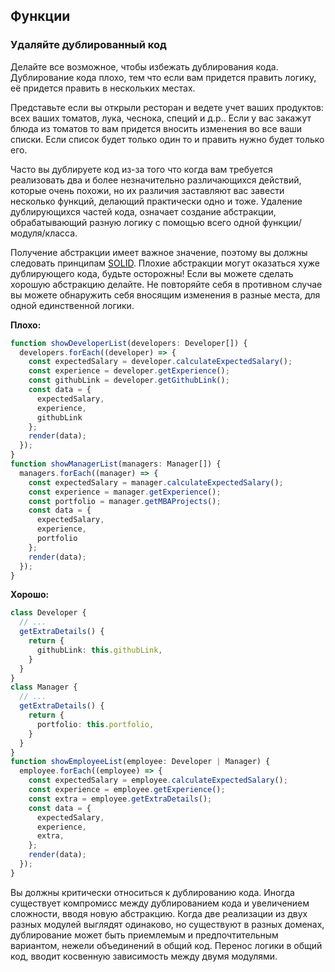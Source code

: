 ## Функции

### Удаляйте дублированный код

Делайте все возможное, чтобы избежать дублирования кода.
Дублирование кода плохо, тем что если вам придется править логику, её придется править в нескольких местах.  

Представьте если вы открыли ресторан и ведете учет ваших продуктов: всех ваших томатов, лука, чеснока, специй и д.р.. Если у вас закажут блюда из томатов то вам придется вносить изменения во все ваши списки. Если список будет только один то и править нужно будет только его.

Часто вы дублируете код из-за того что когда вам требуется реализовать два и более незначительно различающихся действий, которые очень похожи, но их различия заставляют вас завести несколько функций, делающий практически одно и тоже. Удаление дублирующихся частей кода, означает создание абстракции, обрабатывающий разную логику с помощью всего одной функции/модуля/класса.

Получение абстракции имеет важное значение, поэтому вы должны следовать принципам [SOLID](https://github.com/Real001/clean-code-typescript#solid). Плохие абстракции могут оказаться хуже дублирующего кода, будьте осторожны! Если вы можете сделать хорошую абстракцию делайте. Не повторяйте себя в противном случае вы можете обнаружить себя вносящим изменения в разные места, для одной единственной логики.

**Плохо:**

```ts
function showDeveloperList(developers: Developer[]) {
  developers.forEach((developer) => {
    const expectedSalary = developer.calculateExpectedSalary();
    const experience = developer.getExperience();
    const githubLink = developer.getGithubLink();
    const data = {
      expectedSalary,
      experience,
      githubLink
    };
    render(data);
  });
}
function showManagerList(managers: Manager[]) {
  managers.forEach((manager) => {
    const expectedSalary = manager.calculateExpectedSalary();
    const experience = manager.getExperience();
    const portfolio = manager.getMBAProjects();
    const data = {
      expectedSalary,
      experience,
      portfolio
    };
    render(data);
  });
}
```

**Хорошо:**

```ts
class Developer {
  // ...
  getExtraDetails() {
    return {
      githubLink: this.githubLink,
    }
  }
}
class Manager {
  // ...
  getExtraDetails() {
    return {
      portfolio: this.portfolio,
    }
  }
}
function showEmployeeList(employee: Developer | Manager) {
  employee.forEach((employee) => {
    const expectedSalary = employee.calculateExpectedSalary();
    const experience = employee.getExperience();
    const extra = employee.getExtraDetails();
    const data = {
      expectedSalary,
      experience,
      extra,
    };
    render(data);
  });
}
```

Вы должны критически относиться к дублированию кода. Иногда существует компромисс между дублированием кода и увеличением сложности, вводя новую абстракцию. Когда две реализации из двух разных модулей выглядят одинаково, но существуют в разных доменах, дублирование может быть приемлемым и предпочтительным вариантом, нежели объединений в общий код. Перенос логики в общий код, вводит косвенную зависимость между двумя модулями.
